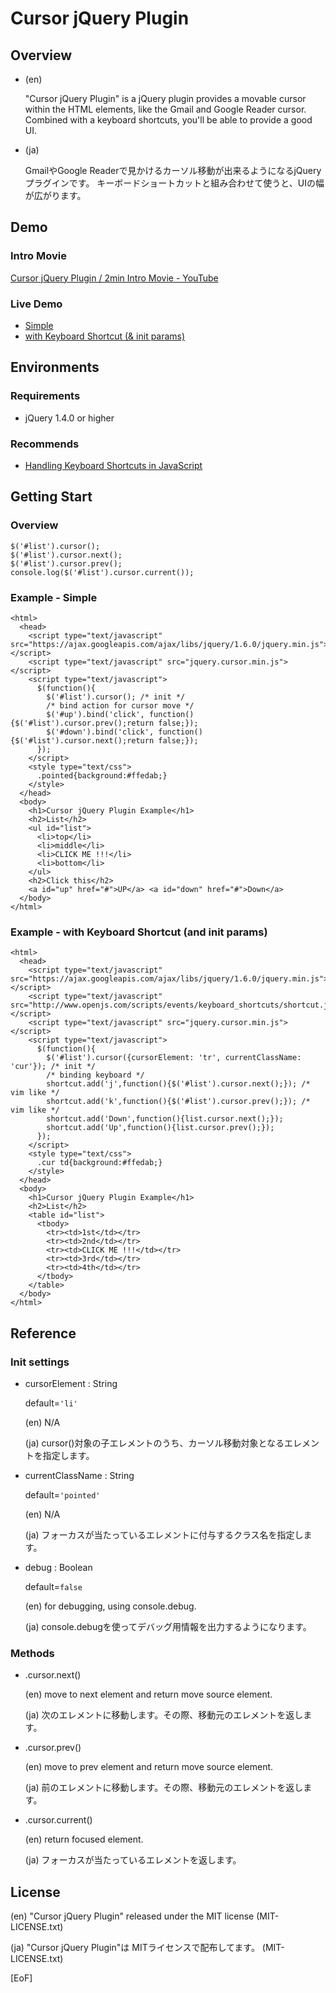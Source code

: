 Cursor jQuery Plugin
====================

Overview
--------

* (en)

	"Cursor jQuery Plugin" is a jQuery plugin provides a movable cursor within the HTML elements, like the Gmail and Google Reader cursor.
	Combined with a keyboard shortcuts,  you'll be able to provide a good UI.

* (ja)

	GmailやGoogle Readerで見かけるカーソル移動が出来るようになるjQueryプラグインです。
	キーボードショートカットと組み合わせて使うと、UIの幅が広がります。

Demo
----

### Intro Movie ###

[Cursor jQuery Plugin / 2min Intro Movie - YouTube](http://www.youtube.com/watch?v=T47lWVtkzyY)

### Live Demo ###

* [Simple](http://c.ma2shita.jp/cursor-jquery-plugin/examples/ex1.html)
* [with Keyboard Shortcut (& init params)](http://c.ma2shita.jp/cursor-jquery-plugin/examples/ex2.html)

Environments
------------

### Requirements ###

* jQuery 1.4.0 or higher

### Recommends ###

* [Handling Keyboard Shortcuts in JavaScript](http://www.openjs.com/scripts/events/keyboard_shortcuts/)

Getting Start
-------------

### Overview ###

	$('#list').cursor();
	$('#list').cursor.next();
	$('#list').cursor.prev();
	console.log($('#list').cursor.current());

### Example - Simple ###

	<html>
	  <head>
	    <script type="text/javascript" src="https://ajax.googleapis.com/ajax/libs/jquery/1.6.0/jquery.min.js"></script>
	    <script type="text/javascript" src="jquery.cursor.min.js"></script>
	    <script type="text/javascript">
	      $(function(){
	        $('#list').cursor(); /* init */
		    /* bind action for cursor move */
		    $('#up').bind('click', function(){$('#list').cursor.prev();return false;});
		    $('#down').bind('click', function(){$('#list').cursor.next();return false;});
	      });
		</script>
	    <style type="text/css">
	      .pointed{background:#ffedab;}
	    </style>
	  </head>
	  <body>
	    <h1>Cursor jQuery Plugin Example</h1>
	    <h2>List</h2>
	    <ul id="list">
	      <li>top</li>
	      <li>middle</li>
	      <li>CLICK ME !!!</li>
	      <li>bottom</li>
	    </ul>
	    <h2>Click this</h2>
	    <a id="up" href="#">UP</a> <a id="down" href="#">Down</a>
	  </body>
	</html>

### Example - with Keyboard Shortcut (and init params) ###

	<html>
	  <head>
	    <script type="text/javascript" src="https://ajax.googleapis.com/ajax/libs/jquery/1.6.0/jquery.min.js"></script>
	    <script type="text/javascript" src="http://www.openjs.com/scripts/events/keyboard_shortcuts/shortcut.js"></script>
	    <script type="text/javascript" src="jquery.cursor.min.js"></script>
	    <script type="text/javascript">
	      $(function(){
	        $('#list').cursor({cursorElement: 'tr', currentClassName: 'cur'}); /* init */
			/* binding keyboard */
	        shortcut.add('j',function(){$('#list').cursor.next();}); /* vim like */
	        shortcut.add('k',function(){$('#list').cursor.prev();}); /* vim like */
	        shortcut.add('Down',function(){list.cursor.next();});
	        shortcut.add('Up',function(){list.cursor.prev();});
	      });
		</script>
	    <style type="text/css">
	      .cur td{background:#ffedab;}
	    </style>
	  </head>
	  <body>
	    <h1>Cursor jQuery Plugin Example</h1>
	    <h2>List</h2>
		<table id="list">
		  <tbody>
		    <tr><td>1st</td></tr>
		    <tr><td>2nd</td></tr>
		    <tr><td>CLICK ME !!!</td></tr>
		    <tr><td>3rd</td></tr>
		    <tr><td>4th</td></tr>
		  </tbody>
		</table>
	  </body>
	</html>

Reference
---------

### Init settings ###

* cursorElement : String

	default=`'li'`

	(en) N/A

	(ja) cursor()対象の子エレメントのうち、カーソル移動対象となるエレメントを指定します。

* currentClassName : String

	default=`'pointed'`

	(en) N/A

	(ja) フォーカスが当たっているエレメントに付与するクラス名を指定します。

* debug : Boolean

	default=`false`

	(en) for debugging, using console.debug.

	(ja) console.debugを使ってデバッグ用情報を出力するようになります。


### Methods ###

* .cursor.next()

	(en) move to next element and return move source element.

	(ja) 次のエレメントに移動します。その際、移動元のエレメントを返します。

* .cursor.prev()

	(en) move to prev element and return move source element.

	(ja) 前のエレメントに移動します。その際、移動元のエレメントを返します。

* .cursor.current()

	(en) return focused element.

	(ja) フォーカスが当たっているエレメントを返します。

License
-------

(en) "Cursor jQuery Plugin" released under the MIT license (MIT-LICENSE.txt)

(ja) "Cursor jQuery Plugin"は MITライセンスで配布してます。 (MIT-LICENSE.txt)

[EoF]
